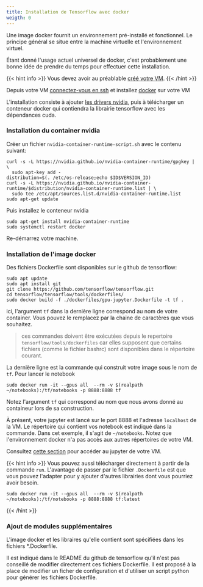 ```yaml
---
title: Installation de Tensorflow avec docker 
weigth: 0
---
```


Une image docker fournit un environnement pré-installé et fonctionnel. Le principe général se situe entre la machine virtuelle et l'environnement virtuel. 

Étant donné l'usage actuel universel de docker, c'est probablement une bonne idée de prendre du temps pour effectuer cette installation.

{{< hint info >}}
Vous devez avoir au préablable [créé votre VM](../../manual_configuration/vm_creation). 
{{< /hint >}}


Depuis votre VM [connectez-vous en ssh](../../utilisation/transfert_fichier) et installez [docker](https://docs.docker.com/engine/install/ubuntu/) sur votre VM

L'installation consiste à ajouter [les drivers nvidia](../../manual_configuration/tensorflow/#installation-des-drivers-nvidia), puis à télécharger un conteneur docker qui contiendra la librairie tensorflow avec les dépendances cuda.  


### Installation du container nvidia
Créer un fichier `nvidia-container-runtime-script.sh` avec le contenu suivant: 


```
curl -s -L https://nvidia.github.io/nvidia-container-runtime/gpgkey | \
  sudo apt-key add -
distribution=$(. /etc/os-release;echo $ID$VERSION_ID)
curl -s -L https://nvidia.github.io/nvidia-container-runtime/$distribution/nvidia-container-runtime.list | \
  sudo tee /etc/apt/sources.list.d/nvidia-container-runtime.list
sudo apt-get update
```
Puis installez le conteneur nvidia
```
sudo apt-get install nvidia-container-runtime
sudo systemctl restart docker
```

Re-démarrez votre machine. 

### Installation de l'image docker

Des fichiers Dockerfile sont disponibles sur le github de tensorflow: 
```
sudo apt update
sudo apt install git
git clone https://github.com/tensorflow/tensorflow.git
cd tensorflow/tensorflow/tools/dockerfiles/
sudo docker build -f ./dockerfiles/gpu-jupyter.Dockerfile -t tf .
```
ici, l'argument `tf` dans la dernière ligne correspond au nom de votre container. Vous pouvez le remplacez par la chaine de caractères que vous souhaitez.

> ces commandes doivent être exécutées depuis le repertoire `tensorflow/tools/dockerfiles` car elles supposent que certains fichiers (comme le fichier bashrc) sont disponibles dans le répertoire courant.

La dernière ligne est la commande qui construit votre image sous le nom de `tf`. Pour lancer le notebook
```
sudo docker run -it --gpus all  --rm -v $(realpath ~/notebooks):/tf/notebooks -p 8888:8888 tf
``` 
Notez l'argument `tf` qui correspond au nom que nous avons donné au containeur lors de sa construction.

À présent, votre jupyter est lancé sur le port 8888 et l'adresse `localhost` de la VM. 
Le répertoire qui contient vos notebook est indiqué dans la commande. Dans cet exemple, il s'agit de `~/notebooks`. Notez que l'environnement docker n'a pas accès aux autres répertoires de votre VM.

Consultez [cette section](../../manual_configuration/jupyter/) pour accéder au jupyter de votre VM.

{{< hint info >}}
Vous pouvez aussi télécharger directement à partir de la commande `run`. L'avantage de passer par le fichier `.Dockerfile` est que vous pouvez l'adapter pour y ajouter d'autres librairies dont vous pourriez avoir besoin.
```
sudo docker run -it --gpus all  --rm -v $(realpath ~/notebooks):/tf/notebooks -p 8888:8888 tf:latest
```
{{< /hint >}}



### Ajout de modules supplémentaires

L'image docker et les libraires qu'elle contient sont spécifiées dans les fichiers *.Dockerfile.

Il est indiqué dans le README du github de tensorflow qu'il n'est pas conseillé de modifier directement ces fichiers Dockerfile. 
Il est proposé à la place de modifier un ficher de configuration et d'utiliser un script python pour générer les fichiers Dockerfile.

